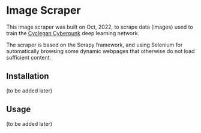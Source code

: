 # Image Scraper

This image scraper was built on Oct, 2022, to scrape data (images) used to train the [Cyclegan Cyberpunk](https://github.com/pleix64/cyclegan-cyberpunk) deep learning network. 

The scraper is based on the Scrapy framework, and using Selenium for automatically browsing some dynamic webpages that otherwise do not load sufficient content. 
## Installation
(to be added later)
## Usage
(to be added later) 

